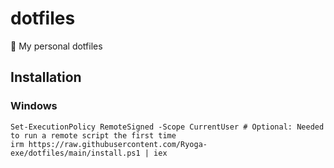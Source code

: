 # dotfiles
🧊 My personal dotfiles

## Installation

### Windows

```pwsh
Set-ExecutionPolicy RemoteSigned -Scope CurrentUser # Optional: Needed to run a remote script the first time
irm https://raw.githubusercontent.com/Ryoga-exe/dotfiles/main/install.ps1 | iex
```
